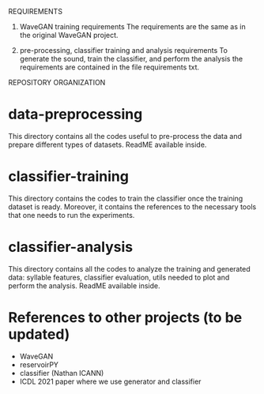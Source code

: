 
REQUIREMENTS
1) WaveGAN training requirements
The requirements are the same as in the original WaveGAN project.

2) pre-processing, classifier training and analysis requirements
To generate the sound, train the classifier, and perform the analysis the requirements are contained in the file requirements txt.



REPOSITORY ORGANIZATION
# data-preprocessing
This directory contains all the codes useful to pre-process the data and prepare different types of datasets. ReadME available inside.

# classifier-training
This directory contains the codes to train the classifier once the training dataset is ready. Moreover, it contains the references to the necessary tools that one needs to run the experiments.

# classifier-analysis
This directory contains all the codes to analyze the training and generated data: syllable features, classifier evaluation, utils needed to plot and perform the analysis. ReadME available inside.

# References to other projects (to be updated)
- WaveGAN
- reservoirPY
- classifier (Nathan ICANN)
- ICDL 2021 paper where we use generator and classifier